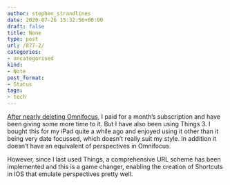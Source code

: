 ```yaml
---
author: stephen_strandlines
date: 2020-07-26 15:32:56+00:00
draft: false
title: None
type: post
url: /877-2/
categories:
- uncategorised
kind:
- Note
post_format:
- Status
tags:
- tech
---
```


[After nearly deleting Omnifocus](https://strandlines.blog/847-2/), I paid for a month’s subscription and have been giving some more time to it. But I have also been using Things 3. I bought this for my iPad quite a while ago and enjoyed using it other than it being very date focussed, which doesn’t really suit my style. In addition it doesn’t have an equivalent of perspectives in Omnifocus.

However, since I last used Things, a comprehensive URL scheme has been implemented and this is a game changer, enabling the creation of Shortcuts in IOS that emulate perspectives pretty well.
